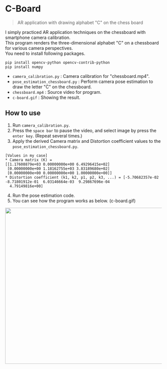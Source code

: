 # C-Board
>AR application with drawing alphabet "C" on the chess board

I simply practiced AR application techniques on the chessboard with smartphone camera calibration.<br/>
This program renders the three-dimensional alphabet "C" on a chessboard for various camera perspectives.<br/>
You need to install following packages.
```
pip install opencv-python opencv-contrib-python
pip install numpy
```

- `camera_calibration.py` : Camera calibration for "chessboard.mp4".
- `pose_estimation_chessboard.py` : Perform camera pose estimation to draw the letter "C" on the chessboard.
- `chessboard.mp4` : Source video for program.
- `c-board.gif` : Showing the result.

## How to use
1. Run `camera_calibration.py`. <br/>
2. Press the `space bar` to pause the video, and select image by press the `enter key`. (Repeat several times.)<br/>
3. Apply the derived Camera matrix and Distortion coefficient values to the `pose_estimation_chessboard.py`. <br/>
```
[Values in my case]
* Camera matrix (K) =
[[1.17608879e+03 0.00000000e+00 6.49296415e+02]
 [0.00000000e+00 1.18162755e+03 3.83189680e+02]
 [0.00000000e+00 0.00000000e+00 1.00000000e+00]]
* Distortion coefficient (k1, k2, p1, p2, k3, ...) = [-5.70682357e-02 -8.71801912e-01  6.03146664e-03  9.29867696e-04
  4.79149816e+00]
```
4. Run the pose estimation code. <br/>
5. You can see how the program works as below. (c-board.gif)

<img src="https://github.com/NyaNyak/C-Board/blob/master/c-board.gif?raw=true" width="800" height="500"/>
<br/>

